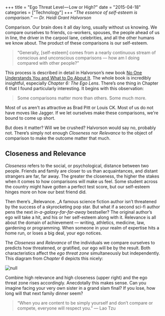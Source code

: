 +++
title = "Ego Threat Level — Low or High?"
date = "2015-04-18"
categories = ["Technology"]
+++
_“The essence of self-esteem is comparison.” — Dr. Heidi Grant Halvorson_

Comparison. Our brain does it all day long, usually without us knowing. We compare ourselves to friends, co-workers, spouses, the people ahead of us in line, the driver in the carpool lane, celebrities, and all the other humans we know about. The product of these comparisons is our self-esteem.

> “Generally, \[self-esteem] comes from a nearly continuous stream of conscious and unconscious comparisons — how am I doing compared with other people?”

This process is described in detail in Halvorson’s new book [No One Understands You and What to Do About It](http://www.amazon.com/One-Understands-You-What-About/dp/1625274122). The whole book is incredibly insightful, especially _Chapter 6: The Ego Lens_. There’s one thing in Chapter 6 that I found particularly interesting. It begins with this observation:

> Some comparisons matter more than others. Some much more.

Most of us aren't as attractive as Brad Pitt or Louis CK. Most of us do not have moves like Jagger. If we let ourselves make these comparisons, we're bound to come up short.

But does it matter? Will we be crushed? Halvorson would say no, probably not. There’s simply not enough _Closeness_ nor _Relevance_ to the object of comparison to make the outcome matter that much.

## Closeness and Relevance

_Closeness_ refers to the social, or psychological, distance between two people. Friends and family are closer to us than acquaintances, and distant strangers are far, far away. The greater the closeness, the higher the stakes when it comes to how comparisons will make us feel. Some student across the country might have gotten a perfect test score, but our self-esteem hinges more on how our best friend did.

Then there’s _Relevance. _A famous science fiction author isn’t threatened by the success of a skyrocketing pop star. But what if a second sci-fi author pens the next _in-a-galaxy-far-far-away_ bestseller? The original author’s ego will take a hit, and his or her self-esteem along with it. Relevance is all about the domain of achievement — writing, athletics, medicine, law, gardening or programming. When someone in your realm of expertise hits a home run, or loses a big deal, your ego notices.

The _Closeness_ and _Relevance_ of the individuals we compare ourselves to predicts how threatened, or gratified, our ego will be by the result. Both characteristics affect the _ego threat zone_ simultaneously but independently. This diagram from _Chapter 6_ depicts this nicely:

![null](/images/halverson-closeness-relevance.png)

Combine high relevance and high closeness (upper right) and the ego threat zone rises accordingly. Anecdotally this makes sense. Can you imagine facing your very own sister in a grand slam final? If you lose, how long will that next family dinner seem?

> “When you are content to be simply yourself and don’t compare or compete, everyone will respect you.” — Lao Tzu
